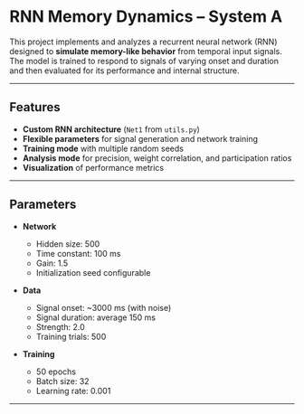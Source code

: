 # RNN Memory Dynamics – System A  

This project implements and analyzes a recurrent neural network (RNN) designed to **simulate memory-like behavior** from temporal input signals. The model is trained to respond to signals of varying onset and duration and then evaluated for its performance and internal structure.  

---

## Features  

- **Custom RNN architecture** (`Net1` from `utils.py`)  
- **Flexible parameters** for signal generation and network training  
- **Training mode** with multiple random seeds  
- **Analysis mode** for precision, weight correlation, and participation ratios  
- **Visualization** of performance metrics  

---

## Parameters  

- **Network**  
  - Hidden size: 500  
  - Time constant: 100 ms  
  - Gain: 1.5  
  - Initialization seed configurable  

- **Data**  
  - Signal onset: ~3000 ms (with noise)  
  - Signal duration: average 150 ms  
  - Strength: 2.0  
  - Training trials: 500  

- **Training**  
  - 50 epochs  
  - Batch size: 32  
  - Learning rate: 0.001  

---


